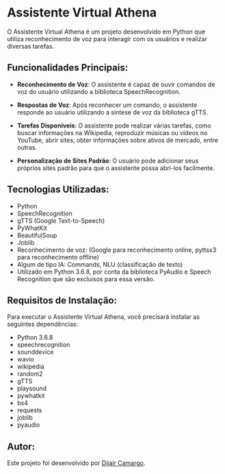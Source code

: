 # Assistente Virtual Athena

O Assistente Virtual Athena é um projeto desenvolvido em Python que utiliza reconhecimento de voz para interagir com os usuários e realizar diversas tarefas.

## Funcionalidades Principais:

- **Reconhecimento de Voz**: O assistente é capaz de ouvir comandos de voz do usuário utilizando a biblioteca SpeechRecognition.

- **Respostas de Voz**: Após reconhecer um comando, o assistente responde ao usuário utilizando a síntese de voz da biblioteca gTTS.

- **Tarefas Disponíveis**: O assistente pode realizar várias tarefas, como buscar informações na Wikipedia, reproduzir músicas ou vídeos no YouTube, abrir sites, obter informações sobre ativos de mercado, entre outras.

- **Personalização de Sites Padrão**: O usuário pode adicionar seus próprios sites padrão para que o assistente possa abri-los facilmente.

## Tecnologias Utilizadas:

- Python
- SpeechRecognition
- gTTS (Google Text-to-Speech)
- PyWhatKit
- BeautifulSoup
- Joblib
- Reconhecimento de voz: (Google para reconhecimento online, pyttsx3 para reconhecimento offline)
- Algum de tipo IA: Commands, NLU (classificação de texto)
- Utilizado em Python 3.6.8, por conta da biblioteca PyAudio e Speech Recognition que são excluisos para essa versão.        
    

## Requisitos de Instalação:

Para executar o Assistente Virtual Athena, você precisará instalar as seguintes dependências:
- Python 3.6.8
- speechrecognition
- sounddevice
- wavio
- wikipedia
- random2
- gTTS
- playsound
- pywhatkit
- bs4
- requests
- joblib
- pyaudio


## Autor:

Este projeto foi desenvolvido por [Dijair Camargo](https://github.com/dijairJunior).
